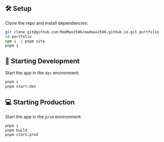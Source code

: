 ## :hammer_and_wrench: Setup

Clone the repo and install dependencies:

```bash
git clone git@github.com:MadMax2506/madmax2506.github.io.git portfolio
cd portfolio
npm i -g pnpm vite
pnpm i
```

## :nut_and_bolt: Starting Development

Start the app in the `dev` environment:

```bash
pnpm i
pnpm start:dev
```

## :computer: Starting Production

Start the app in the `prod` environment:

```bash
pnpm i
pnpm build
pnpm start:prod
```
